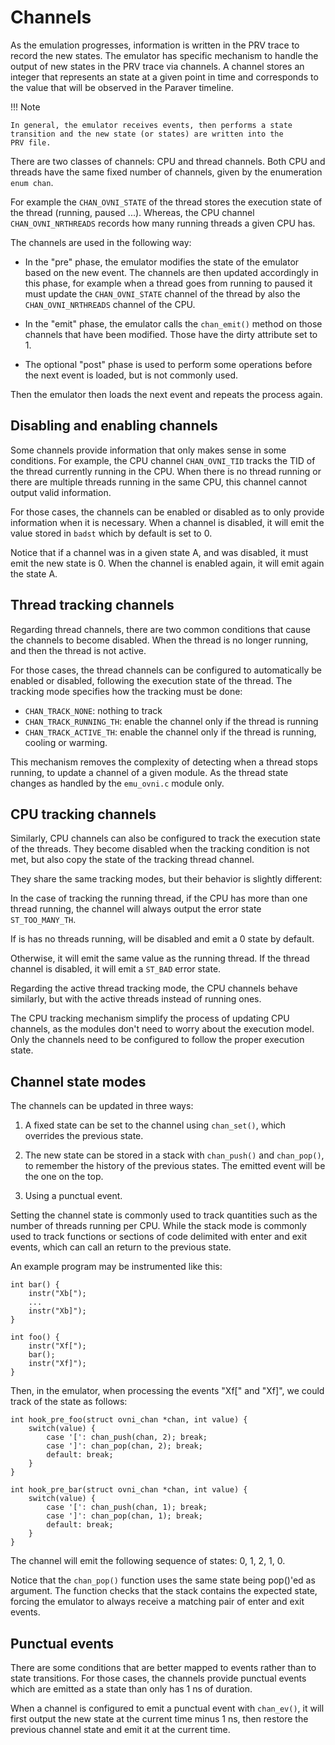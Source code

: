 # Channels

As the emulation progresses, information is written in the PRV trace to
record the new states. The emulator has specific mechanism to handle the
output of new states in the PRV trace via channels. A channel stores an
integer that represents an state at a given point in time and
corresponds to the value that will be observed in the Paraver timeline.

!!! Note

	In general, the emulator receives events, then performs a state
	transition and the new state (or states) are written into the
	PRV file.

There are two classes of channels: CPU and thread channels. Both CPU and
threads have the same fixed number of channels, given by the enumeration
`enum chan`.

For example the `CHAN_OVNI_STATE` of the thread stores the execution
state of the thread (running, paused ...). Whereas, the CPU channel
`CHAN_OVNI_NRTHREADS` records how many running threads a given CPU has.

The channels are used in the following way:

- In the "pre" phase, the emulator modifies the state of the emulator
  based on the new event. The channels are then updated accordingly in
  this phase, for example when a thread goes from running to paused it
  must update the `CHAN_OVNI_STATE` channel of the thread by also the
  `CHAN_OVNI_NRTHREADS` channel of the CPU.

- In the "emit" phase, the emulator calls the `chan_emit()` method on
  those channels that have been modified. Those have the dirty attribute
  set to 1.

- The optional "post" phase is used to perform some operations before
  the next event is loaded, but is not commonly used.

Then the emulator then loads the next event and repeats the process
again.

## Disabling and enabling channels

Some channels provide information that only makes sense in some
conditions. For example, the CPU channel `CHAN_OVNI_TID` tracks the TID
of the thread currently running in the CPU. When there is no thread
running or there are multiple threads running in the same CPU, this
channel cannot output valid information.

For those cases, the channels can be enabled or disabled as to only
provide information when it is necessary. When a channel is disabled, it
will emit the value stored in `badst` which by default is set to 0.

Notice that if a channel was in a given state A, and was disabled, it
must emit the new state is 0. When the channel is enabled again, it will
emit again the state A.

## Thread tracking channels

Regarding thread channels, there are two common conditions that cause
the channels to become disabled. When the thread is no longer running,
and then the thread is not active.

For those cases, the thread channels can be configured to automatically
be enabled or disabled, following the execution state of the thread. The
tracking mode specifies how the tracking must be done:

- `CHAN_TRACK_NONE`: nothing to track
- `CHAN_TRACK_RUNNING_TH`: enable the channel only if the thread is
  running
- `CHAN_TRACK_ACTIVE_TH`: enable the channel only if the thread is
  running, cooling or warming.

This mechanism removes the complexity of detecting when a thread stops
running, to update a channel of a given module. As the thread state
changes as handled by the `emu_ovni.c` module only.

## CPU tracking channels

Similarly, CPU channels can also be configured to track the execution
state of the threads. They become disabled when the tracking condition
is not met, but also copy the state of the tracking thread channel.

They share the same tracking modes, but their behavior is slightly
different:

In the case of tracking the running thread, if the CPU has more than one
thread running, the channel will always output the error state
`ST_TOO_MANY_TH`.

If is has no threads running, will be disabled and emit a 0 state by
default.

Otherwise, it will emit the same value as the running thread. If the
thread channel is disabled, it will emit a `ST_BAD` error state.

Regarding the active thread tracking mode, the CPU channels behave
similarly, but with the active threads instead of running ones.

The CPU tracking mechanism simplify the process of updating CPU
channels, as the modules don't need to worry about the execution model.
Only the channels need to be configured to follow the proper execution
state.

## Channel state modes

The channels can be updated in three ways:

1) A fixed state can be set to the channel using `chan_set()`, which
overrides the previous state.

2) The new state can be stored in a stack with `chan_push()` and
`chan_pop()`, to remember the history of the previous states. The
emitted event will be the one on the top.

3) Using a punctual event.

Setting the channel state is commonly used to track quantities such as
the number of threads running per CPU. While the stack mode is commonly
used to track functions or sections of code delimited with enter and
exit events, which can call an return to the previous state.

An example program may be instrumented like this:

	int bar() {
		instr("Xb[");
		...
		instr("Xb]");
	}

	int foo() {
		instr("Xf[");
		bar();
		instr("Xf]");
	}

Then, in the emulator, when processing the events "Xf[" and "Xf]", we
could track of the state as follows:

	int hook_pre_foo(struct ovni_chan *chan, int value) {
		switch(value) {
			case '[': chan_push(chan, 2); break;
			case ']': chan_pop(chan, 2); break;
			default: break;
		}
	}

	int hook_pre_bar(struct ovni_chan *chan, int value) {
		switch(value) {
			case '[': chan_push(chan, 1); break;
			case ']': chan_pop(chan, 1); break;
			default: break;
		}
	}

The channel will emit the following sequence of states: 0, 1, 2, 1, 0.

Notice that the `chan_pop()` function uses the same state being pop()'ed
as argument. The function checks that the stack contains the expected
state, forcing the emulator to always receive a matching pair of enter
and exit events.

## Punctual events

There are some conditions that are better mapped to events rather than
to state transitions. For those cases, the channels provide punctual
events which are emitted as a state than only has 1 ns of duration.

When a channel is configured to emit a punctual event with `chan_ev()`,
it will first output the new state at the current time minus 1 ns, then
restore the previous channel state and emit it at the current time.
